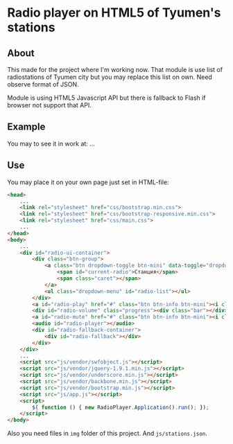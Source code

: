 Radio player on HTML5 of Tyumen's stations
==========================================

About
-----

This made for the project where I'm working now.
That module is use list of radiostations of Tyumen city but you may replace
this list on own. Need observe format of JSON.

Module is using HTML5 Javascript API but there is fallback to Flash
if browser not support that API.

Example
-------

You may to see it in work at: ...

Use
---

You may place it on your own page just set in HTML-file:
```html
<head>
    ...
    <link rel="stylesheet" href="css/bootstrap.min.css">
    <link rel="stylesheet" href="css/bootstrap-responsive.min.css">
    <link rel="stylesheet" href="css/main.css">
    ...
</head>
<body>
    ...
    <div id="radio-ui-container">
        <div class="btn-group">
            <a class="btn dropdown-toggle btn-mini" data-toggle="dropdown" href="#" id="current-radio-container">
                <span id="current-radio">Станция</span>
                <span class="caret"></span>
            </a>
            <ul class="dropdown-menu" id="radio-list"></ul>
        </div>
        <a id="radio-play" href="#" class="btn btn-info btn-mini"><i class="icon-play"></i></a>
        <div id="radio-volume" class="progress"><div class="bar"></div></div>
        <a id="radio-mute" href="#" class="btn btn-info btn-mini"><i class="icon-volume-off"></i></a>
        <audio id="radio-player"></audio>
        <div id="radio-fallback-container">
            <div id="radio-fallback"></div>
        </div>
    </div>
    ...
    <script src="js/vendor/swfobject.js"></script>
    <script src="js/vendor/jquery-1.9.1.min.js"></script>
    <script src="js/vendor/underscore.min.js"></script>
    <script src="js/vendor/backbone.min.js"></script>
    <script src="js/vendor/bootstrap.min.js"></script>
    <script src="js/app.js"></script>
    <script>
        $( function () { new RadioPlayer.Application().run(); });
    </script>
</body>
```

Also you need files in `img` folder of this project. And `js/stations.json`.
